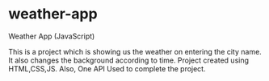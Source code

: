 # weather-app

Weather App (JavaScript)

This is a project which is showing us the weather on entering the city name.
It also changes the background according to time.
Project created using HTML,CSS,JS.
Also, One API Used to complete the project.
